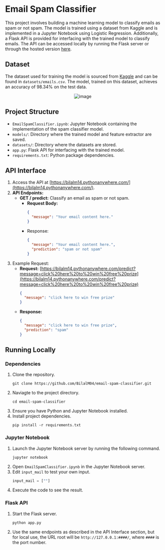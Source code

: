 # Email Spam Classifier

This project involves building a machine learning model to classify emails as spam or not spam. The model is trained using a dataset from Kaggle and is implemented in a Jupyter Notebook using Logistic Regression. Additionally, a Flask API is provided for interfacing with the trained model to classify emails. The API can be accessed locally by running the Flask server or through the hosted version [here](https://bilalm14.pythonanywhere.com/predict?message=). 

## Dataset 

The dataset used for training the model is sourced from [Kaggle](https://www.kaggle.com/datasets/jackksoncsie/spam-email-dataset?resource=download) and can be found in `datasets/emails.csv`. The model, trained on this dataset, achieves an accuracy of 98.34% on the test data.

<div align="center">

![image](https://github.com/user-attachments/assets/1351fe99-8061-42b8-8ee8-87d4cc907ae5)

</div>

## Project Structure

- `EmailSpamClassifier.ipynb`: Jupyter Notebook containing the implementation of the spam classifier model.
- `models/`: Directory where the trained model and feature extractor are saved.
- `datasets/`: Directory where the datasets are stored.
- `app.py`: Flask API for interfacing with the trained model.
- `requirements.txt`: Python package dependencies.

## API Interface

1. Access the API at [https://bilalm14.pythonanywhere.com/](https://bilalm14.pythonanywhere.com/).
2. **API Endpoints:**
   - **GET / predict:** Classify an email as spam or not spam.
     - **Request Body:**
       ```json
       {
         "message": "Your email content here."
       }
       ```
     - Response:
       ```json
       {
         "message": "Your email content here.",
         "prediction": "spam or not spam"
       }
       ```
3. Example Request:
   - **Request:** [https://bilalm14.pythonanywhere.com/predict?message=click%20here%20to%20win%20free%20prize](https://bilalm14.pythonanywhere.com/predict?message=click%20here%20to%20win%20free%20prize)
      ```json
      {
        "message": "click here to win free prize"
      }
      ```
   - **Response:**
     ```json
     {
       "message": "click here to win free prize",
       "prediction": "spam"
     }
     ```

## Running Locally

### Dependencies

1. Clone the repository.
   ```
   git clone https://github.com/BilalM04/email-spam-classifier.git
   ```
2. Naviagte to the project directory.
   ```
   cd email-spam-classifier
   ```
3. Ensure you have Python and Jupyter Notebook installed.
4. Install project dependencies.
   ```
   pip install -r requirements.txt
   ```

### Jupyter Notebook

1. Launch the Jupyter Notebook server by running the following command.
   ```
   jupyter notebook
   ```
2. Open `EmailSpamClassifier.ipynb` in the Jupyter Notebook server.
3. Edit `input_mail` to test your own input.
   ```python
   input_mail = [""]
   ```
4. Execute the code to see the result.

### Flask API

1. Start the Flask server.
   ```
   python app.py
   ```
2. Use the same endpoints as described in the API Interface section, but for local use, the URL root will be `http://127.0.0.1:####/`, where `####` is the port number.





